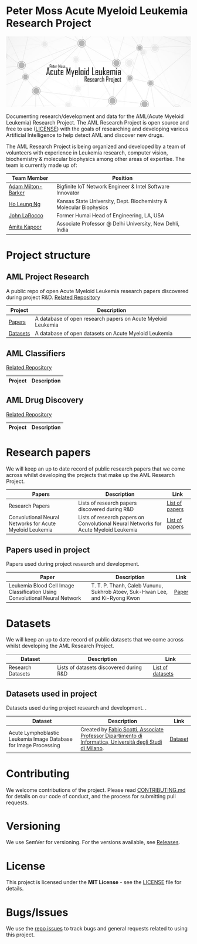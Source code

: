 # Peter Moss Acute Myeloid Leukemia Research Project
![Peter Moss Acute Myeloid Leukemia Research Project](Media/Images/Banner-Social.jpg)

Documenting research/development and data for the AML(Acute Myeloid Leukemia) Research Project. The AML Research Project is open source and free to use ([LICENSE](https://github.com/AMLResearchProject/AML-Classifiers/blob/master/LICENSE "LICENSE")) with the goals of researching and developing various Artificial Intelligence to help detect AML and discover new drugs.

The AML Research Project is being organized and developed by a team of volunteers with experience in Leukemia research, computer vision, biochemistry & molecular biophysics among other areas of expertise. The team is currently made up of:

| Team Member  | Position |
| ------------- | ------------- |
| [Adam Milton-Barker](https://github.com/AdamMiltonBarker "Adam Milton-Barker")  | Bigfinite IoT Network Engineer & Intel Software Innovator  |
| [Ho Leung Ng](https://github.com/holeung "Ho  Leung Ng")   | Kansas State University, Dept. Biochemistry & Molecular Biophysics |
| [John LaRocco](https://github.com/holeung "John LaRocco")   | Former Humai Head of Engineering, LA, USA |
| [Amita Kapoor](https://github.com/amita-kapoor "Amita Kapoor")   | Associate Professor @ Delhi University, New Dehli, India |

# Project structure

## AML Project Research
A public repo of open Acute Myeloid Leukemia research papers  discovered during project R&D.
[Related Repository](https://github.com/AMLResearchProject/AML-Project-Research "Related Repository") 

| Project  | Description |
| ------------- | ------------- | 
| [Papers](https://github.com/AMLResearchProject/AML-Project-Research/tree/master/Papers "Papers")  | A database of open research papers on Acute Myeloid Leukemia | 
| [Datasets](https://github.com/AMLResearchProject/AML-Project-Research/tree/master/Datasets "Datasets")  | A database of open datasets on Acute Myeloid Leukemia | 

## AML Classifiers
[Related Repository](https://github.com/AMLResearchProject/AML-Classifiers "Related Repository") 

| Project  | Description |
| ------------- | ------------- | 

## AML Drug Discovery
[Related Repository](https://github.com/AMLResearchProject/AML-Drug-Discovery "Related Repository") 

| Project  | Description |
| ------------- | ------------- | 

# Research papers
We will keep an up to date record of public research papers that we come across whilst developing the projects that make up the AML Research Project. 

| Papers  | Description | Link | 
| ------------- | ------------- | ------------- |
|  Research Papers | Lists of research papers discovered during R&D | [List of papers](https://github.com/AMLResearchProject/AML-Project-Research/blob/master/Papers/Research-Papers.md "List of papers") |
|  Convolutional Neural Networks for Acute Myeloid Leukemia | Lists of research papers on Convolutional Neural Networks for Acute Myeloid Leukemia |  [List of papers](https://github.com/AMLResearchProject/AML-Project-Research/blob/master/Papers/CNN-AML-Papers.md "List of papers") |

## Papers used in project
Papers used during project research and development. 

| Paper  | Description | Link | 
| ------------- | ------------- | ------------- |
| Leukemia Blood Cell Image Classification Using Convolutional Neural Network | T. T. P. Thanh, Caleb Vununu, Sukhrob Atoev, Suk-Hwan Lee, and Ki-Ryong Kwon  | [Paper](http://www.ijcte.org/vol10/1198-H0012.pdf "Paper") |

# Datasets
We will keep an up to date record of public datasets that we come across whilst developing the AML Research Project. 

| Dataset  | Description | Link | 
| ------------- | ------------- | ------------- |
| Research Datasets | Lists of datasets discovered during R&D | [List of datasets](https://github.com/AMLResearchProject/AML-Project-Research/blob/master/Papers/Research-Datasets.md "List of datasets") |

## Datasets used in project
Datasets used during project research and development. .

| Dataset  | Description | Link | 
| ------------- | ------------- | ------------- |
| Acute Lymphoblastic Leukemia Image Database for Image Processing | Created by [Fabio Scotti, Associate Professor Dipartimento di Informatica, Università degli Studi di Milano](https://homes.di.unimi.it/scotti/).  | [Dataset](https://homes.di.unimi.it/scotti/all/#download "Dataset") |

# Contributing
We welcome contributions of the project. Please read [CONTRIBUTING.md](https://github.com/AMLResearchProject/AML-Project-Research/blob/master/CONTRIBUTING.md "CONTRIBUTING.md") for details on our code of conduct, and the process for submitting pull requests.

# Versioning
We use SemVer for versioning. For the versions available, see [Releases](https://github.com/AMLResearchProject/AML-Project-Research/releases "Releases").

# License
This project is licensed under the **MIT License** - see the [LICENSE](https://github.com/AMLResearchProject/AML-Project-Research/blob/master/LICENSE "LICENSE") file for details.

# Bugs/Issues
We use the [repo issues](https://github.com/AMLResearchProject/AML-Project-Research/issues "repo issues") to track bugs and general requests related to using this project. 